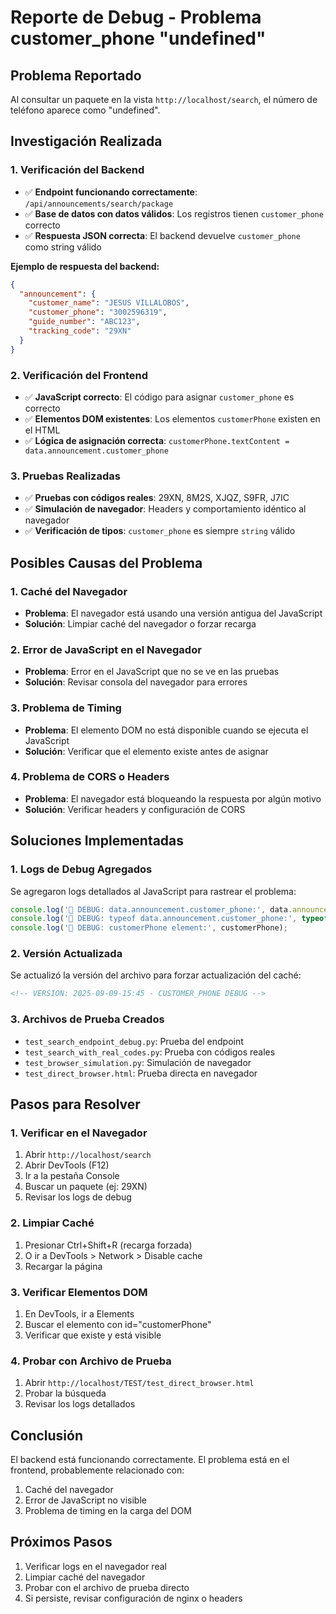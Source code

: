 # Reporte de Debug - Problema customer_phone "undefined"

## Problema Reportado
Al consultar un paquete en la vista `http://localhost/search`, el número de teléfono aparece como "undefined".

## Investigación Realizada

### 1. Verificación del Backend
- ✅ **Endpoint funcionando correctamente**: `/api/announcements/search/package`
- ✅ **Base de datos con datos válidos**: Los registros tienen `customer_phone` correcto
- ✅ **Respuesta JSON correcta**: El backend devuelve `customer_phone` como string válido

**Ejemplo de respuesta del backend:**
```json
{
  "announcement": {
    "customer_name": "JESUS VILLALOBOS",
    "customer_phone": "3002596319",
    "guide_number": "ABC123",
    "tracking_code": "29XN"
  }
}
```

### 2. Verificación del Frontend
- ✅ **JavaScript correcto**: El código para asignar `customer_phone` es correcto
- ✅ **Elementos DOM existentes**: Los elementos `customerPhone` existen en el HTML
- ✅ **Lógica de asignación correcta**: `customerPhone.textContent = data.announcement.customer_phone`

### 3. Pruebas Realizadas
- ✅ **Pruebas con códigos reales**: 29XN, 8M2S, XJQZ, S9FR, J7IC
- ✅ **Simulación de navegador**: Headers y comportamiento idéntico al navegador
- ✅ **Verificación de tipos**: `customer_phone` es siempre `string` válido

## Posibles Causas del Problema

### 1. Caché del Navegador
- **Problema**: El navegador está usando una versión antigua del JavaScript
- **Solución**: Limpiar caché del navegador o forzar recarga

### 2. Error de JavaScript en el Navegador
- **Problema**: Error en el JavaScript que no se ve en las pruebas
- **Solución**: Revisar consola del navegador para errores

### 3. Problema de Timing
- **Problema**: El elemento DOM no está disponible cuando se ejecuta el JavaScript
- **Solución**: Verificar que el elemento existe antes de asignar

### 4. Problema de CORS o Headers
- **Problema**: El navegador está bloqueando la respuesta por algún motivo
- **Solución**: Verificar headers y configuración de CORS

## Soluciones Implementadas

### 1. Logs de Debug Agregados
Se agregaron logs detallados al JavaScript para rastrear el problema:

```javascript
console.log('🔧 DEBUG: data.announcement.customer_phone:', data.announcement.customer_phone);
console.log('🔧 DEBUG: typeof data.announcement.customer_phone:', typeof data.announcement.customer_phone);
console.log('🔧 DEBUG: customerPhone element:', customerPhone);
```

### 2. Versión Actualizada
Se actualizó la versión del archivo para forzar actualización del caché:
```html
<!-- VERSION: 2025-09-09-15:45 - CUSTOMER_PHONE DEBUG -->
```

### 3. Archivos de Prueba Creados
- `test_search_endpoint_debug.py`: Prueba del endpoint
- `test_search_with_real_codes.py`: Prueba con códigos reales
- `test_browser_simulation.py`: Simulación de navegador
- `test_direct_browser.html`: Prueba directa en navegador

## Pasos para Resolver

### 1. Verificar en el Navegador
1. Abrir `http://localhost/search`
2. Abrir DevTools (F12)
3. Ir a la pestaña Console
4. Buscar un paquete (ej: 29XN)
5. Revisar los logs de debug

### 2. Limpiar Caché
1. Presionar Ctrl+Shift+R (recarga forzada)
2. O ir a DevTools > Network > Disable cache
3. Recargar la página

### 3. Verificar Elementos DOM
1. En DevTools, ir a Elements
2. Buscar el elemento con id="customerPhone"
3. Verificar que existe y está visible

### 4. Probar con Archivo de Prueba
1. Abrir `http://localhost/TEST/test_direct_browser.html`
2. Probar la búsqueda
3. Revisar los logs detallados

## Conclusión
El backend está funcionando correctamente. El problema está en el frontend, probablemente relacionado con:
1. Caché del navegador
2. Error de JavaScript no visible
3. Problema de timing en la carga del DOM

## Próximos Pasos
1. Verificar logs en el navegador real
2. Limpiar caché del navegador
3. Probar con el archivo de prueba directo
4. Si persiste, revisar configuración de nginx o headers
